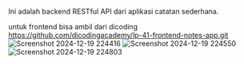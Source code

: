 Ini adalah backend RESTful API dari aplikasi catatan sederhana.

untuk frontend bisa ambil dari dicoding https://github.com/dicodingacademy/lp-41-frontend-notes-app.git
![Screenshot 2024-12-19 224416](https://github.com/user-attachments/assets/d3d03d43-65d7-4257-ba7e-59f630cf5433)
![Screenshot 2024-12-19 224550](https://github.com/user-attachments/assets/0a62b6c2-6ea0-46e4-899c-061824a95694)
![Screenshot 2024-12-19 224803](https://github.com/user-attachments/assets/0ee79a43-a658-4a4f-863e-0c5d86a453b6)
